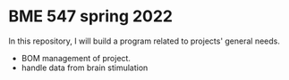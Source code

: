 # BME 547 spring 2022
In this repository, I will build a program related to projects' general needs. 
- BOM management of project. 
- handle data from brain stimulation 
